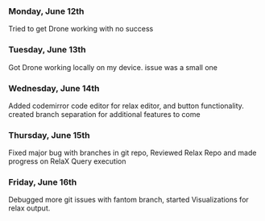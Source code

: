 ### Monday, June 12th
Tried to get Drone working with no success

### Tuesday, June 13th
Got Drone working locally on my device. issue was a small one

### Wednesday, June 14th
Added codemirror code editor for relax editor, and button functionality. created branch separation for additional features to come

### Thursday, June 15th
Fixed major bug with branches in git repo, Reviewed Relax Repo and made progress on RelaX Query execution

### Friday, June 16th
Debugged more git issues with fantom branch, started Visualizations for relax output.
